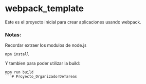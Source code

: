 # webpack_template

Este es el proyecto inicial para crear aplicaciones usando webpack.

### Notas:

Recordar extraer los modulos de node.js
```
npm install
```

Y tambien para poder utilizar la build:

```
npm run build
```# Proyecto_OrganizadorDeTareas
